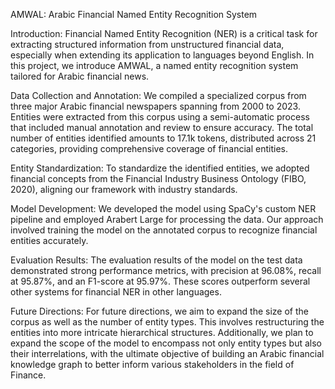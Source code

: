 AMWAL: Arabic Financial Named Entity Recognition System


Introduction:
Financial Named Entity Recognition (NER) is a critical task for extracting structured information from unstructured financial data, especially when extending its application to languages beyond English. In this project, we introduce AMWAL, a named entity recognition system tailored for Arabic financial news.

Data Collection and Annotation:
We compiled a specialized corpus from three major Arabic financial newspapers spanning from 2000 to 2023. Entities were extracted from this corpus using a semi-automatic process that included manual annotation and review to ensure accuracy. The total number of entities identified amounts to 17.1k tokens, distributed across 21 categories, providing comprehensive coverage of financial entities.

Entity Standardization:
To standardize the identified entities, we adopted financial concepts from the Financial Industry Business Ontology (FIBO, 2020), aligning our framework with industry standards.

Model Development:
We developed the model using SpaCy's custom NER pipeline and employed Arabert Large for processing the data. Our approach involved training the model on the annotated corpus to recognize financial entities accurately.

Evaluation Results:
The evaluation results of the model on the test data demonstrated strong performance metrics, with precision at 96.08%, recall at 95.87%, and an F1-score at 95.97%. These scores outperform several other systems for financial NER in other languages.

Future Directions:
For future directions, we aim to expand the size of the corpus as well as the number of entity types. This involves restructuring the entities into more intricate hierarchical structures. Additionally, we plan to expand the scope of the model to encompass not only entity types but also their interrelations, with the ultimate objective of building an Arabic financial knowledge graph to better inform various stakeholders in the field of Finance.
